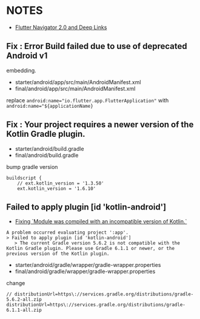 # NOTES

- [Flutter Navigator 2.0 and Deep Links](https://www.raywenderlich.com/19457817-flutter-navigator-2-0-and-deep-links)

## Fix : Error Build failed due to use of deprecated Android v1
embedding.

- starter/android/app/src/main/AndroidManifest.xml
- final/android/app/src/main/AndroidManifest.xml

replace `android:name="io.flutter.app.FlutterApplication"` with
`android:name="${applicationName}`

## Fix : Your project requires a newer version of the Kotlin Gradle plugin.

- starter/android/build.gradle
- final/android/build.gradle

bump gradle version

```
buildscript {
    // ext.kotlin_version = '1.3.50'
    ext.kotlin_version = '1.6.10'
```

## Failed to apply plugin [id 'kotlin-android']

- [Fixing &#x60;Module was compiled with an incompatible version of Kotlin.&#x60;](http://blog.wafrat.com/fixing-module-was-compiled-with-an-incompatible-version-of-kotlin/)

```
A problem occurred evaluating project ':app'.
> Failed to apply plugin [id 'kotlin-android']
   > The current Gradle version 5.6.2 is not compatible with the Kotlin Gradle plugin. Please use Gradle 6.1.1 or newer, or the previous version of the Kotlin plugin.
```

- starter/android/gradle/wrapper/gradle-wrapper.properties
- final/android/gradle/wrapper/gradle-wrapper.properties

change

```
// distributionUrl=https\://services.gradle.org/distributions/gradle-5.6.2-all.zip
distributionUrl=https\://services.gradle.org/distributions/gradle-6.1.1-all.zip
```